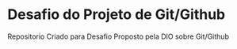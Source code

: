 # Desafio do Projeto de Git/Github
Repositorio Criado para Desafio Proposto pela DIO sobre Git/Github
